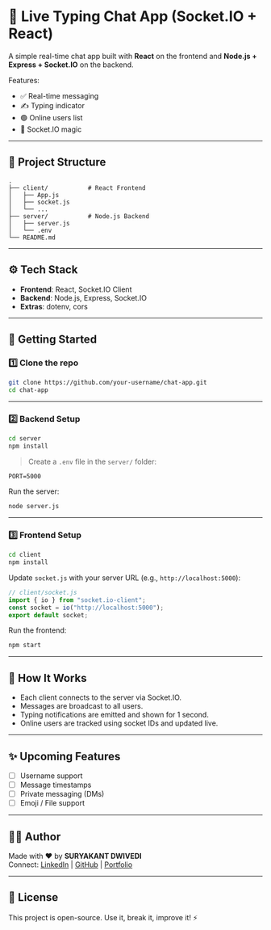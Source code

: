# 💬 Live Typing Chat App (Socket.IO + React)

A simple real-time chat app built with **React** on the frontend and **Node.js + Express + Socket.IO** on the backend.

Features:
- ✅ Real-time messaging
- ✍️ Typing indicator
- 🟢 Online users list
- 🚀 Socket.IO magic

---

## 📁 Project Structure

```
.
├── client/           # React Frontend
│   ├── App.js
│   ├── socket.js
│   └── ...
├── server/           # Node.js Backend
│   ├── server.js
│   └── .env
└── README.md
```

---

## ⚙️ Tech Stack

- **Frontend**: React, Socket.IO Client
- **Backend**: Node.js, Express, Socket.IO
- **Extras**: dotenv, cors

---

## 🚀 Getting Started

### 1️⃣ Clone the repo
```bash
git clone https://github.com/your-username/chat-app.git
cd chat-app
```

---

### 2️⃣ Backend Setup

```bash
cd server
npm install
```

> Create a `.env` file in the `server/` folder:
```
PORT=5000
```

Run the server:
```bash
node server.js
```

---

### 3️⃣ Frontend Setup

```bash
cd client
npm install
```

Update `socket.js` with your server URL (e.g., `http://localhost:5000`):
```js
// client/socket.js
import { io } from "socket.io-client";
const socket = io("http://localhost:5000");
export default socket;
```

Run the frontend:
```bash
npm start
```

---

## 🧠 How It Works

- Each client connects to the server via Socket.IO.
- Messages are broadcast to all users.
- Typing notifications are emitted and shown for 1 second.
- Online users are tracked using socket IDs and updated live.

---

## ✨ Upcoming Features

- [ ] Username support
- [ ] Message timestamps
- [ ] Private messaging (DMs)
- [ ] Emoji / File support

---

## 🧑‍💻 Author

Made with ❤️ by **SURYAKANT DWIVEDI**  
Connect: [LinkedIn](#) | [GitHub](#) | [Portfolio](#)

---

## 📜 License

This project is open-source. Use it, break it, improve it! ⚡
